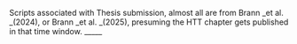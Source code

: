 Scripts associated with Thesis submission, almost all are from Brann _et al. _(2024), or Brann _et al. _(2025), presuming the HTT chapter gets published in that time window. _____
